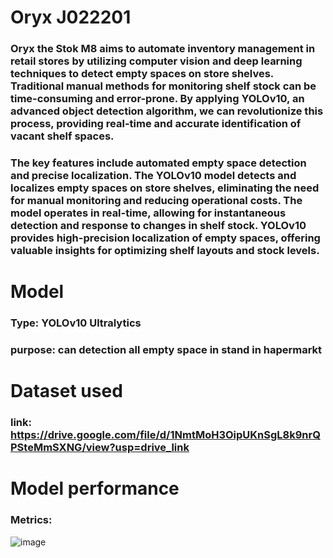 # Oryx J022201
### Oryx the Stok M8 aims to automate inventory management in retail stores by utilizing computer vision and deep learning techniques to detect empty spaces on store shelves. Traditional manual methods for monitoring shelf stock can be time-consuming and error-prone. By applying YOLOv10, an advanced object detection algorithm, we can revolutionize this process, providing real-time and accurate identification of vacant shelf spaces.

### The key features include automated empty space detection and precise localization. The YOLOv10 model detects and localizes empty spaces on store shelves, eliminating the need for manual monitoring and reducing operational costs. The model operates in real-time, allowing for instantaneous detection and response to changes in shelf stock. YOLOv10 provides high-precision localization of empty spaces, offering valuable insights for optimizing shelf layouts and stock levels.


# Model 

### Type: YOLOv10 Ultralytics
### purpose: can detection all empty space in stand in hapermarkt 
# Dataset used

### link: https://drive.google.com/file/d/1NmtMoH3OipUKnSgL8k9nrQPSteMmSXNG/view?usp=drive_link
# Model performance
### Metrics:
![image](https://github.com/user-attachments/assets/63d1f544-a170-4dcb-8e6f-817694531eae)

